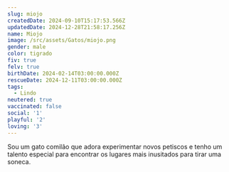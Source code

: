 ```yaml
---
slug: miojo
createdDate: 2024-09-10T15:17:53.566Z
updatedDate: 2024-12-28T21:58:17.256Z
name: Miojo
image: /src/assets/Gatos/miojo.png
gender: male
color: tigrado
fiv: true
felv: true
birthDate: 2024-02-14T03:00:00.000Z
rescueDate: 2024-12-11T03:00:00.000Z
tags:
  - Lindo
neutered: true
vaccinated: false
social: '1'
playful: '2'
loving: '3'
---
```


Sou um gato comilão que adora experimentar novos petiscos e tenho um talento especial para encontrar os lugares mais inusitados para tirar uma soneca.
